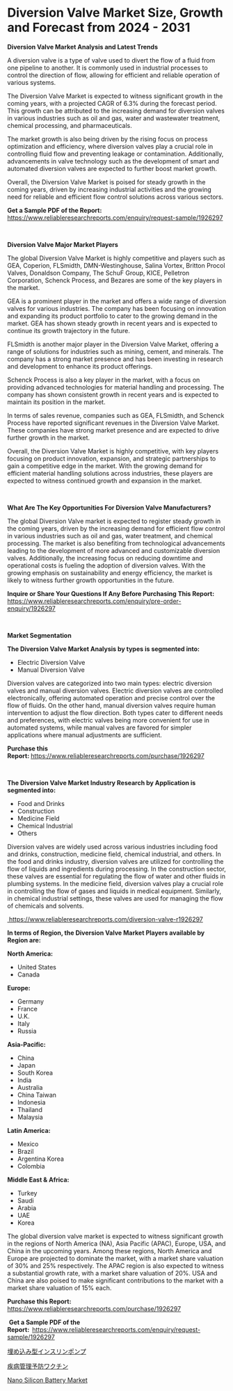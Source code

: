 <p><h1>Diversion Valve Market Size, Growth and Forecast from 2024 - 2031</h1></p><p><strong>Diversion Valve Market Analysis and Latest Trends</strong></p>
<p><p>A diversion valve is a type of valve used to divert the flow of a fluid from one pipeline to another. It is commonly used in industrial processes to control the direction of flow, allowing for efficient and reliable operation of various systems.</p><p>The Diversion Valve Market is expected to witness significant growth in the coming years, with a projected CAGR of 6.3% during the forecast period. This growth can be attributed to the increasing demand for diversion valves in various industries such as oil and gas, water and wastewater treatment, chemical processing, and pharmaceuticals.</p><p>The market growth is also being driven by the rising focus on process optimization and efficiency, where diversion valves play a crucial role in controlling fluid flow and preventing leakage or contamination. Additionally, advancements in valve technology such as the development of smart and automated diversion valves are expected to further boost market growth.</p><p>Overall, the Diversion Valve Market is poised for steady growth in the coming years, driven by increasing industrial activities and the growing need for reliable and efficient flow control solutions across various sectors.</p></p>
<p><strong>Get a Sample PDF of the Report:&nbsp;</strong> <a href="https://www.reliableresearchreports.com/enquiry/request-sample/1926297">https://www.reliableresearchreports.com/enquiry/request-sample/1926297</a></p>
<p>&nbsp;</p>
<p><strong>Diversion Valve Major Market Players</strong></p>
<p><p>The global Diversion Valve Market is highly competitive and players such as GEA, Coperion, FLSmidth, DMN-Westinghouse, Salina Vortex, Britton Procol Valves, Donaldson Company, The SchuF Group, KICE, Pelletron Corporation, Schenck Process, and Bezares are some of the key players in the market.</p><p>GEA is a prominent player in the market and offers a wide range of diversion valves for various industries. The company has been focusing on innovation and expanding its product portfolio to cater to the growing demand in the market. GEA has shown steady growth in recent years and is expected to continue its growth trajectory in the future.</p><p>FLSmidth is another major player in the Diversion Valve Market, offering a range of solutions for industries such as mining, cement, and minerals. The company has a strong market presence and has been investing in research and development to enhance its product offerings.</p><p>Schenck Process is also a key player in the market, with a focus on providing advanced technologies for material handling and processing. The company has shown consistent growth in recent years and is expected to maintain its position in the market.</p><p>In terms of sales revenue, companies such as GEA, FLSmidth, and Schenck Process have reported significant revenues in the Diversion Valve Market. These companies have strong market presence and are expected to drive further growth in the market.</p><p>Overall, the Diversion Valve Market is highly competitive, with key players focusing on product innovation, expansion, and strategic partnerships to gain a competitive edge in the market. With the growing demand for efficient material handling solutions across industries, these players are expected to witness continued growth and expansion in the market.</p></p>
<p>&nbsp;</p>
<p><strong>What Are The Key Opportunities For Diversion Valve Manufacturers?</strong></p>
<p><p>The global Diversion Valve market is expected to register steady growth in the coming years, driven by the increasing demand for efficient flow control in various industries such as oil and gas, water treatment, and chemical processing. The market is also benefiting from technological advancements leading to the development of more advanced and customizable diversion valves. Additionally, the increasing focus on reducing downtime and operational costs is fueling the adoption of diversion valves. With the growing emphasis on sustainability and energy efficiency, the market is likely to witness further growth opportunities in the future.</p></p>
<p><strong>Inquire or Share Your Questions If Any Before Purchasing This Report:</strong> <a href="https://www.reliableresearchreports.com/enquiry/pre-order-enquiry/1926297">https://www.reliableresearchreports.com/enquiry/pre-order-enquiry/1926297</a></p>
<p>&nbsp;</p>
<p><strong>Market Segmentation</strong></p>
<p><strong>The Diversion Valve Market Analysis by types is segmented into:</strong></p>
<p><ul><li>Electric Diversion Valve</li><li>Manual Diversion Valve</li></ul></p>
<p><p>Diversion valves are categorized into two main types: electric diversion valves and manual diversion valves. Electric diversion valves are controlled electronically, offering automated operation and precise control over the flow of fluids. On the other hand, manual diversion valves require human intervention to adjust the flow direction. Both types cater to different needs and preferences, with electric valves being more convenient for use in automated systems, while manual valves are favored for simpler applications where manual adjustments are sufficient.</p></p>
<p><strong>Purchase this Report:&nbsp;</strong><a href="https://www.reliableresearchreports.com/purchase/1926297">https://www.reliableresearchreports.com/purchase/1926297</a></p>
<p>&nbsp;</p>
<p><strong>The Diversion Valve Market Industry Research by Application is segmented into:</strong></p>
<p><ul><li>Food and Drinks</li><li>Construction</li><li>Medicine Field</li><li>Chemical Industrial</li><li>Others</li></ul></p>
<p><p>Diversion valves are widely used across various industries including food and drinks, construction, medicine field, chemical industrial, and others. In the food and drinks industry, diversion valves are utilized for controlling the flow of liquids and ingredients during processing. In the construction sector, these valves are essential for regulating the flow of water and other fluids in plumbing systems. In the medicine field, diversion valves play a crucial role in controlling the flow of gases and liquids in medical equipment. Similarly, in chemical industrial settings, these valves are used for managing the flow of chemicals and solvents.</p></p>
<p><a href="https://www.reliableresearchreports.com/diversion-valve-r1926297">&nbsp;https://www.reliableresearchreports.com/diversion-valve-r1926297</a></p>
<p><strong>In terms of Region, the Diversion Valve Market Players available by Region are:</strong></p>
<p>
    <p> <strong> North America: </strong>
        <ul>
            <li>United States</li>
            <li>Canada</li>
        </ul>
        </p> 
    <p> <strong> Europe: </strong>
        <ul>
            <li>Germany</li>
            <li>France</li>
            <li>U.K.</li>
            <li>Italy</li>
            <li>Russia</li>
        </ul>
        </p> 
    <p> <strong> Asia-Pacific: </strong>
        <ul>
            <li>China</li>
            <li>Japan</li>
            <li>South Korea</li>
            <li>India</li>
            <li>Australia</li>
            <li>China Taiwan</li>
            <li>Indonesia</li>
            <li>Thailand</li>
            <li>Malaysia</li>
        </ul>
        </p> 
    <p> <strong> Latin America: </strong>
        <ul>
            <li>Mexico</li>
            <li>Brazil</li>
            <li>Argentina Korea</li>
            <li>Colombia</li>
        </ul>
        </p> 
    <p> <strong> Middle East & Africa: </strong>
        <ul>
            <li>Turkey</li>
            <li>Saudi</li>
            <li>Arabia</li>
            <li>UAE</li>
            <li>Korea</li>
        </ul>
    </p>
    </p>
<p><p>The global diversion valve market is expected to witness significant growth in the regions of North America (NA), Asia Pacific (APAC), Europe, USA, and China in the upcoming years. Among these regions, North America and Europe are projected to dominate the market, with a market share valuation of 30% and 25% respectively. The APAC region is also expected to witness a substantial growth rate, with a market share valuation of 20%. USA and China are also poised to make significant contributions to the market with a market share valuation of 15% each.</p></p>
<p><strong>Purchase this Report: </strong><a href="https://www.reliableresearchreports.com/purchase/1926297">https://www.reliableresearchreports.com/purchase/1926297</a></p>
<p>&nbsp;<strong>Get a Sample PDF of the Report:&nbsp;&nbsp;</strong><a href="https://www.reliableresearchreports.com/enquiry/request-sample/1926297">https://www.reliableresearchreports.com/enquiry/request-sample/1926297</a></p>
<p><strong></strong></p>
<p><p><a href="https://medium.com/@raideochran7856/%E3%82%A4%E3%83%B3%E3%83%97%E3%83%A9%E3%83%B3%E3%83%88%E5%8F%AF%E8%83%BD%E3%81%AA%E3%82%A4%E3%83%B3%E3%82%B9%E3%83%AA%E3%83%B3%E3%83%9D%E3%83%B3%E3%83%97%E3%81%AE%E5%B8%82%E5%A0%B4%E8%A6%8F%E6%A8%A1%E3%81%AF-%E4%B8%96%E7%95%8C%E3%81%AE%E7%94%A3%E6%A5%AD%E3%81%AB%E3%81%8A%E3%81%91%E3%82%8B%E6%9C%80%E9%81%A9%E3%81%AA%E3%83%9E%E3%83%BC%E3%82%B1%E3%83%86%E3%82%A3%E3%83%B3%E3%82%B0%E3%83%81%E3%83%A3%E3%83%8D%E3%83%AB%E3%82%92%E7%A4%BA%E3%81%97%E3%81%A6%E3%81%84%E3%81%BE%E3%81%99-a036b8936b2a">埋め込み型インスリンポンプ</a></p><p><a href="https://medium.com/@lindrup2/%E7%96%BE%E7%97%85%E5%88%B6%E5%BE%A1%E3%81%8A%E3%82%88%E3%81%B3%E4%BA%88%E9%98%B2%E3%83%AF%E3%82%AF%E3%83%81%E3%83%B3%E5%B8%82%E5%A0%B4-%E5%B8%82%E5%A0%B4cagr-%E5%B8%82%E5%A0%B4%E3%83%88%E3%83%AC%E3%83%B3%E3%83%89-%E3%81%8A%E3%82%88%E3%81%B3%E6%88%90%E9%95%B7%E6%88%A6%E7%95%A5%E3%81%AB%E5%AF%BE%E3%81%99%E3%82%8B%E6%B4%9E%E5%AF%9F-aab59accb67f">疾病管理予防ワクチン</a></p><p><a href="https://flame-sidecar-702.notion.site/Nano-Silicon-Battery-Market-Size-Market-Outlook-and-Market-Forecast-2024-to-2031-f44aabb6b7f6453c8b5ced42414dfc2e">Nano Silicon Battery Market</a></p></p>